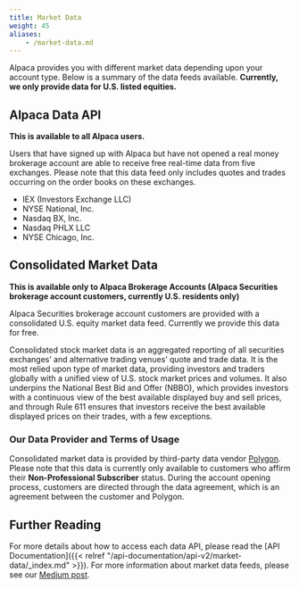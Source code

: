```yaml
---
title: Market Data
weight: 45
aliases:
    - /market-data.md
---
```


Alpaca provides you with different market data depending upon your account type. Below is a summary of the data feeds
available. **Currently, we only provide data for U.S. listed equities.**

## Alpaca Data API
**This is available to all Alpaca users.**

Users that have signed up with Alpaca but have not opened a real money brokerage account are able to receive free
real-time data from five exchanges. Please note that this data feed only includes quotes and trades
occurring on the order books on these exchanges.

- IEX (Investors Exchange LLC)
- NYSE National, Inc.
- Nasdaq BX, Inc.
- Nasdaq PHLX LLC
- NYSE Chicago, Inc.

## Consolidated Market Data
**This is available only to Alpaca Brokerage Accounts (Alpaca Securities brokerage account customers,
currently U.S. residents only)**

Alpaca Securities brokerage account customers are provided with a consolidated U.S. equity market data feed.
Currently we provide this data for free.

Consolidated stock market data is an aggregated reporting of all securities exchanges’ and alternative trading venues’
quote and trade data. It is the most relied upon type of market data, providing investors and traders globally with a
unified view of U.S. stock market prices and volumes. It also underpins the National Best Bid and Offer (NBBO), which
provides investors with a continuous view of the best available displayed buy and sell prices, and through Rule 611
ensures that investors receive the best available displayed prices on their trades, with a few exceptions.

### Our Data Provider and Terms of Usage

Consolidated market data is provided by third-party data vendor [Polygon](https://polygon.io/). Please note that this
data is currently only available to customers who affirm their **Non-Professional Subscriber** status. During the
account opening process, customers are directed through the data agreement, which is an agreement between the customer
and Polygon.

## Further Reading

For more details about how to access each data API, please read the [API Documentation]({{< relref "/api-documentation/api-v2/market-data/_index.md" >}}).
For more information about market data feeds, please see our [Medium post](https://medium.com/automation-generation/exploring-the-differences-between-u-s-stock-market-data-feeds-3da26946cbd6).
